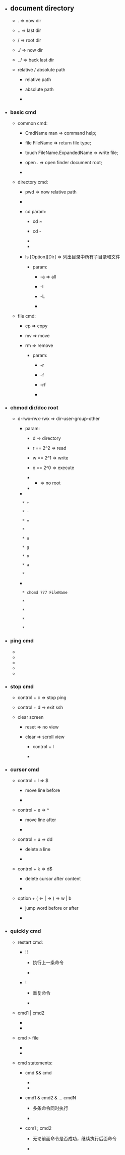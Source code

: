 * ## document directory

    * . => now dir
    
    * .. => last dir
    
    * / => root dir
    
    * ./ => now dir
    
    * ../ => back last dir
    
    * relative / absolute path
    
        * relative path
        
        * absolute path
        
        * 


* ### basic cmd

    * common cmd:

        * CmdName man => command help;
    
        * file FileName => return file type;
        
        * touch FileName.ExpandedName => write file; 
        
        * open . => open finder document root;
        
        * 
    
    * directory cmd:
    
        * pwd => now relative path
        
        * 
    
        * cd param:
        
            * cd ~
            
            * cd -
            
            * 
            
            * 
    
        * ls [Option][Dir] => 列出目录中所有子目录和文件
        
            * param:
            
                * -a => all
                
                * -l 
                 
                * -L
                
                * 
    
    * file cmd:
    
        * cp => copy
        
        * mv => move
        
        * rm => remove
        
            * param:
            
                * -r
                
                * -f
                
                * -rf
                
                * 
                
* ### chmod dir/doc root

    * d-rwx-rwx-rwx => dir-user-group-other
    
        * param: 

            * d => directory
            
            * r == 2^2 => read
            
            * w == 2^1 => write
            
            * x == 2^0 => execute
            
            * - => no root
            
            * 
            
        * 
        
            * +
            
            * -
            
            * =
            
            * 
            
            * u
            
            * g
            
            * o
            
            * a
            
            * 
            
        * 
        
            * chomd 777 FileName 
            
            * 
            
            * 
            
            * 
            
            * 
            
        
* ### ping cmd

    *
    
    *
    
    *
    
    *
    
    *
        
* ### stop cmd

    * control + c => stop ping
    
    * control + d => exit ssh
    
    * clear screen
    
        * reset => no view
    
        * clear => scroll view
        
            * control + l 
        
            * 
    
* ### cursor cmd

    * control + l => $
    
        * move line before

        *
    
    * control + e => ^
    
        * move line after

        *
    
    * control + u => dd
    
        * delete a line

        *
    
    * control + k => d$
    
        * delete cursor after content

        *
    
    * option + ( <- | -> ) => w | b
    
        * jump word before or after

        *
    
* ### quickly cmd

    * restart cmd: 

        * !! 
        
            * 执行上一条命令
            
            * 
        
        * !
        
            * 重复命令
            
            * 
    
    * cmd1 | cmd2
    
        * 
        
        * 
    
    * cmd > file
    
        * 
        
        * 
        
    * cmd statements:
    
        * cmd && cmd
        
            * 
            
            * 
        
        * cmd1 & cmd2 & ... cmdN
        
            * 多条命令同时执行
            
            * 
        
        * com1 ; cmd2
        
            * 无论前面命令是否成功，继续执行后面命令 
            
            * 







